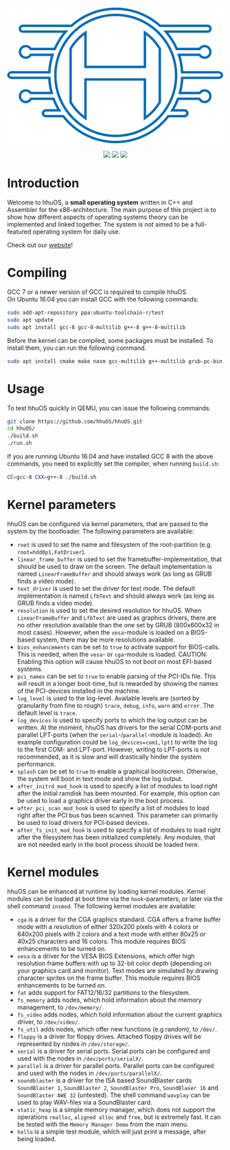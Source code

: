 <p align="center">
  <img src="media/logo/logo_v3.svg">
</p>

<p align="center">
  <a href="https://travis-ci.org/hhuOS/hhuOS"><img src="https://travis-ci.org/hhuOS/hhuOS.svg?branch=master"></a>
  <img src="https://img.shields.io/badge/C%2B%2B-17-blue.svg">
  <img src="https://img.shields.io/badge/license-GPLv3-orange.svg">
</p>

# Introduction

Welcome to hhuOS, a **small operating system** written in C++ and Assembler for the
x86-architecture. The main purpose of this project is to show how different
aspects of operating systems theory can be implemented and linked together.
The system is *not* aimed to be a full-featured operating system for daily use.

Check out our [website](https://hhuos.github.io)!

# Compiling

GCC 7 or a newer version of GCC is required to compile hhuOS.  
On Ubuntu 16.04 you can install GCC with the following commands:

```sh
sudo add-apt-repository ppa:ubuntu-toolchain-r/test
sudo apt update
sudo apt install gcc-8 gcc-8-multilib g++-8 g++-8-multilib
```

Before the kernel can be compiled, some packages must be installed. To install them, you can run the following command.

```sh
sudo apt install cmake make nasm gcc-multilib g++-multilib grub-pc-bin grub-efi-ia32-bin mtools xorriso
```

# Usage

To test hhuOS quickly in QEMU, you can issue the following commands.

```sh
git clone https://github.com/hhuOS/hhuOS.git
cd hhuOS/
./build.sh
./run.sh
```

If you are running Ubuntu 16.04 and have installed GCC 8 with the above commands, you need to explicitly set the compiler, when running `build.sh`:

```sh
CC=gcc-8 CXX=g++-8 ./build.sh
```

# Kernel parameters

hhuOS can be configured via kernel parameters, that are passed to the system by the bootloader. The following parameters are available:

- `root` is used to set the name and filesystem of the root-partition (e.g. `root=hdd0p1,FatDriver`).
- `linear_frame_buffer` is used to set the framebuffer-implementation, that should be used to draw on the screen. The default implementation is named `LinearFrameBuffer` and should always work (as long as GRUB finds a video mode).
- `text_driver` is used to set the driver for text mode. The default implementation is named `LfbText` and should always work (as long as GRUB finds a video mode).
- `resolution` is used to set the desired resolution for hhuOS. When `LinearFrameBuffer` and `LfbText` are used as graphics drivers, there are no other resolution available than the one set by GRUB (800x600x32 in most cases). However, when the `vesa`-module is loaded on a BIOS-based system, there may be more resolutions available.
- `bios_enhancements` can be set to `true` to activate support for BIOS-calls. This is needed, when the `vesa`- or `cga`-module is loaded. CAUTION: Enabling this option will cause hhuOS to not boot on most EFI-based systems.
- `pci_names` can be set to `true` to enable parsing of the PCI-IDs file. This will result in a longer boot-time, but is rewarded by showing the names of the PCI-devices installed in the machine.
- `log_level` is used to the log-level. Available levels are (sorted by granularity from fine to rough) `trace`, `debug`, `info`, `warn` and `error`. The default level is `trace`.
- `log_devices` is used to specify ports to which the log output can be written. At the moment, hhuOS has drivers for the serial COM-ports and parallel LPT-ports (when the `serial`-/`parallel`-module is loaded). An example configuration could be `log_devices=com1,lpt1` to write the log to the first COM- and LPT-port. However, writing to LPT-ports is not recommended, as it is slow and will drastically hinder the system performance.
- `splash` can be set to `true` to enable a graphical bootscreen. Otherwise, the system will boot in text mode and show the log output.
- `after_initrd_mod_hook` is used to specify a list of modules to load right after the initial ramdisk has been mounted. For example, this option can be used to load a graphics driver early in the boot process.
- `after_pci_scan_mod_hook` is used to specify a list of modules to load right after the PCI bus has been scanned. This parameter can primarily be used to load drivers for PCI-based devices.
- `after_fs_init_mod_hook` is used to specify a list of modules to load right after the filesystem has been initialized completely. Any modules, that are not needed early in the boot process should be loaded here.

# Kernel modules

hhuOS can be enhanced at runtime by loading kernel modules. Kernel modules can be loaded at boot time via the `hook`-parameters, or later via the shell command `insmod`. The following kernel modules are available:

- `cga` is a driver for the CGA graphics standard. CGA offers a frame buffer mode with a resolution of either 320x200 pixels with 4 colors or 640x200 pixels with 2 colors and a text mode with either 80x25 or 40x25 characters and 16 colors. This module requires BIOS enhancements to be turned on.
- `vesa` is a driver for the VESA BIOS Extensions, which offer high resolution frame buffers with up to 32-bit color depth (depending on your graphics card and monitor). Text modes are simulated by drawing character sprites on the frame buffer. This module requires BIOS enhancements to be turned on.
- `fat` adds support for FAT12/16/32 partitions to the filesystem.
- `fs_memory` adds nodes, which hold information about the memory management, to `/dev/memory/`.
- `fs_video` adds nodes, which hold information about the current graphics driver, to `/dev/video/`.
- `fs_util` adds nodes, which offer new functions (e.g random), to `/dev/`.
- `floppy` is a driver for floppy drives. Attached floppy drives will be represented by nodes in `/dev/storage/`.
- `serial` is a driver for serial ports. Serial ports can be configured and used with the nodes in `/dev/ports/serialX/`.
- `parallel` is a driver for parallel ports. Parallel ports can be configured and used with the nodes in `/dev/ports/parallelX/`.
- `soundblaster` is a driver for the ISA based SoundBlaster cards `SoundBlaster 1`, `SoundBlaster 2`, `SoundBlaster Pro`, `SoundBlaser 16` and `SoundBlaster AWE 32` (untested). The shell command `wavplay` can be used to play WAV-files via a SoundBlaster card.
- `static_heap` is a simple memory manager, which does not support the operations `realloc`, `aligned alloc` and `free`, but is extremely fast. It can be tested with the `Memory Manager Demo` from the main menu.
- `hello` is a simple test module, which will just print a message, after being loaded.
